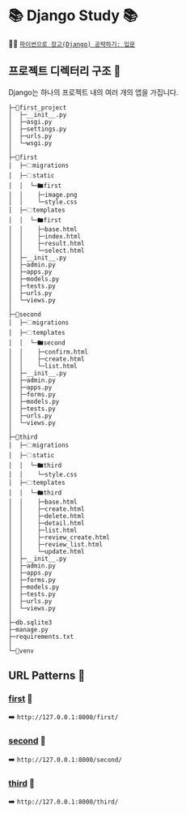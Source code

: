 📚 __Django Study__ 📚
=========================
👩‍🏫 [`파이썬으로 장고(Django) 공략하기: 입문`](https://www.inflearn.com/course/django-course/) <br/>

## __프로젝트 디렉터리 구조__ 📖<br/>
Django는 하나의 프로젝트 내의 여러 개의 앱을 가집니다.<br/>
```
├─📁first_project
│  ├─__init__.py
│  ├─asgi.py
│  ├─settings.py
│  ├─urls.py
│  └─wsgi.py
│
├─📁first
│  ├─🗀migrations
│  ├─🗀static
│  │  └─🖿first
│  │    ├─image.png
│  │    └─style.css
│  ├─🗀templates
│  │  └─🖿first
│  │    ├─base.html
│  │    ├─index.html
│  │    ├─result.html
│  │    └─select.html
│  ├─__init__.py
│  ├─admin.py
│  ├─apps.py
│  ├─models.py
│  ├─tests.py
│  ├─urls.py
│  └─views.py
│
├─📁second
│  ├─🗀migrations
│  ├─🗀templates
│  │  └─🖿second
│  │    ├─confirm.html
│  │    ├─create.html
│  │    └─list.html
│  ├─__init__.py
│  ├─admin.py
│  ├─apps.py
│  ├─forms.py
│  ├─models.py
│  ├─tests.py
│  ├─urls.py
│  └─views.py
│
├─📁third
│  ├─🗀migrations
│  ├─🗀static
│  │  └─🖿third
│  │    └─style.css
│  ├─🗀templates
│  │  └─🖿third
│  │    ├─base.html
│  │    ├─create.html
│  │    ├─delete.html
│  │    ├─detail.html
│  │    ├─list.html
│  │    ├─review_create.html
│  │    ├─review_list.html
│  │    └─update.html
│  ├─__init__.py
│  ├─admin.py
│  ├─apps.py
│  ├─forms.py
│  ├─models.py
│  ├─tests.py
│  ├─urls.py
│  └─views.py
│
├─db.sqlite3
├─manage.py
├─requirements.txt
│
└─📁venv
```

## __URL Patterns__ 📖<br/>
### [__first__]() 📖<br/>
➡️ `http://127.0.0.1:8000/first/`<br/>
### [__second__]() 📖<br/>
➡️ `http://127.0.0.1:8000/second/`<br/>
### [__third__]() 📖<br/>
➡️ `http://127.0.0.1:8000/third/`<br/>
